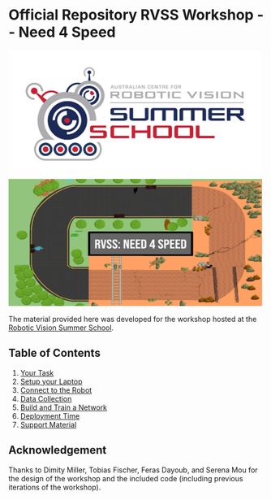 # Official Repository RVSS Workshop -- Need 4 Speed

<img src="pics/RVSS-logo-col.med.jpg" width="500" height="250"><img src="pics/FrontPage_Need4Speed.jpg" width="500" height="250">

The material provided here was developed for the workshop hosted at the [Robotic Vision Summer School](https://www.rvss.org.au/).

## Table of Contents
  1. [Your Task](./Task.md)
  2. [Setup your Laptop](./Preparation.md)
  3. [Connect to the Robot](./ControlRobot.md)
  4. [Data Collection](./DataCollection.md)
  5. [Build and Train a Network](./NetworkTraining.md)
  6. [Deployment Time](./NetworkDeployed.md)
  7. [Support Material](./SupportingMaterial.md)

## Acknowledgement
Thanks to Dimity Miller, Tobias Fischer, Feras Dayoub, and Serena Mou for the design of the workshop and the included code (including previous iterations of the workshop).
